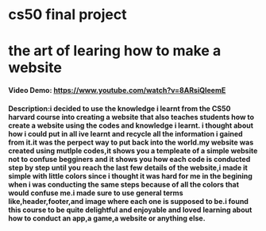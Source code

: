 # cs50 final project
# the art of learing how to make a website
#### Video Demo:  <https://www.youtube.com/watch?v=8ARsiQIeemE>
#### Description:i decided to use the knowledge i learnt from the CS50 harvard course into creating a website that also teaches students how to create a website using the codes and knowledge i learnt. i thought about how i could put in all ive learnt and recycle all the information i gained from it.it was the perpect way to put back into the world.my website was created using mutlple codes,it shows you a templeate of a simple website not to confuse begginers and it shows you how each code is conducted step by step until you reach the last few details of the website,i made it simple with little colors since i thought it was hard for me in the begining when i was conducting the same steps because of all the colors that would confuse me.i made sure to use general terms like,header,footer,and image where each one is supposed to be.i found this course to be quite delightful and enjoyable and loved learning about how to conduct an app,a game,a website or anything else.

